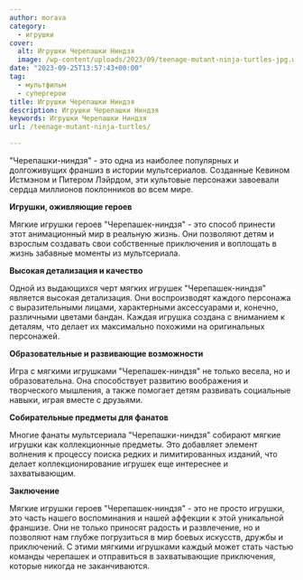 ```yaml
---
author: morava
category:
  - игрушки
cover:
  alt: Игрушки Черепашки Ниндзя
  image: /wp-content/uploads/2023/09/teenage-mutant-ninja-turtles-jpg.webp
date: "2023-09-25T13:57:43+00:00"
tag:
  - мультфильм
  - супергерои
title: Игрушки Черепашки Ниндзя
description: Игрушки Черепашки Ниндзя
keywords: Игрушки Черепашки Ниндзя
url: /teenage-mutant-ninja-turtles/

---
```

"Черепашки\-ниндзя" \- это одна из наиболее популярных и долгоживущих франшиз в истории мультсериалов. Созданные Кевином Истмэном и Питером Лэйрдом, эти культовые персонажи завоевали сердца миллионов поклонников во всем мире.

**Игрушки, оживляющие героев**

Мягкие игрушки героев "Черепашек\-ниндзя" \- это способ принести этот анимационный мир в реальную жизнь. Они позволяют детям и взрослым создавать свои собственные приключения и воплощать в жизнь забавные моменты из мультсериала.

**Высокая детализация и качество**

Одной из выдающихся черт мягких игрушек "Черепашек-ниндзя" является высокая детализация. Они воспроизводят каждого персонажа с выразительными лицами, характерными аксессуарами и, конечно, различными цветами бандан. Каждая игрушка создана с вниманием к деталям, что делает их максимально похожими на оригинальных персонажей.

**Образовательные и развивающие возможности**

Игра с мягкими игрушками "Черепашек-ниндзя" не только весела, но и образовательна. Она способствует развитию воображения и творческого мышления, а также помогает детям развивать социальные навыки, играя вместе с друзьями.

**Собирательные предметы для фанатов**

Многие фанаты мультсериала "Черепашки-ниндзя" собирают мягкие игрушки как коллекционные предметы. Это добавляет элемент волнения к процессу поиска редких и лимитированных изданий, что делает коллекционирование игрушек еще интереснее и захватывающим.

**Заключение**

Мягкие игрушки героев "Черепашек\-ниндзя" \- это не просто игрушки, это часть нашего воспоминания и нашей аффекции к этой уникальной франшизе. Они не только приносят радость и развлечение, но и позволяют нам глубже погрузиться в мир боевых искусств, дружбы и приключений. С этими мягкими игрушками каждый может стать частью команды черепашек и отправиться в захватывающие приключения, которые никогда не заканчиваются.
